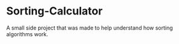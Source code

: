 # Sorting-Calculator
A small side project that was made to help understand how sorting algorithms work.
